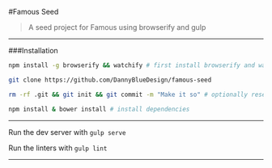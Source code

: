 #Famous Seed
> A seed project for Famous using browserify and gulp

---

###Installation

```bash
npm install -g browserify && watchify # first install browserify and watchify

git clone https://github.com/DannyBlueDesign/famous-seed

rm -rf .git && git init && git commit -m "Make it so" # optionally reset git history

npm install & bower install # install dependencies
```

---

Run the dev server with ```gulp serve```

Run the linters with ```gulp lint```

---

